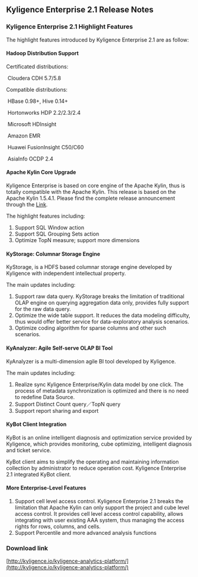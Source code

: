 ## Kyligence Enterprise 2.1 Release Notes

### Kyligence Enterprise 2.1 Highlight Features

The highlight features introduced by Kyligence Enterprise 2.1 are as follow:

#### Hadoop Distribution Support

Certificated distributions:

​	Cloudera CDH 5.7/5.8

Compatible distributions:

​	HBase 0.98+, Hive 0.14+

​	Hortonworks HDP 2.2/2.3/2.4

​	Microsoft HDInsight

​	Amazon EMR

​	Huawei FusionInsight C50/C60

​	AsiaInfo OCDP 2.4

#### Apache Kylin Core Upgrade

Kyligence Enterprise is based on core engine of the Apache Kylin, thus is totally compatible with the Apache Kylin. This release is based on the Apache Kylin 1.5.4.1. Please find the complete release announcement through the [Link](http://kylin.apache.org/docs15/release_notes.html).

The highlight features including:

1. Support SQL Window action
2. Support SQL Grouping Sets action
3. Optimize TopN measure; support more dimensions

#### KyStorage: Columnar Storage Engine

KyStorage, is a HDFS based columnar storage engine developed by Kyligence with independent intellectual property. 

The main updates including:

1. Support raw data query. KyStorage breaks the limitation of traditional OLAP engine on querying aggregation data only, provides fully support for the raw data query.
2. Optimize the wide table support. It reduces the data modeling difficulty, thus would offer better service for data-exploratory analysis scenarios.
3. Optimize coding algorithm for sparse columns and other such scenarios.  

#### KyAnalyzer: Agile Self-serve OLAP BI Tool

KyAnalyzer is a multi-dimension agile BI tool developed by Kyligence.

The main updates including:

1. Realize sync Kyligence Enterprise/Kylin data model by one click. The process of metadata synchronization is optimized and there is no need to redefine Data Source.
2. Support Distinct Count query／TopN query
3. Support report sharing and export

#### KyBot Client Integration

KyBot is an online intelligent diagnosis and optimization service provided by Kyligence, which provides monitoring, cube optimizing, intelligent diagnosis and ticket service. 

KyBot client aims to simplify the operating and maintaining information collection by administrator to reduce operation cost. Kyligence Enterprise 2.1 integrated KyBot client.

#### More Enterprise-Level Features

1. Support cell level access control. Kyligence Enterprise 2.1 breaks the limitation that Apache Kylin can only support the project and cube level access control. It provides cell level access control capability, allows integrating with user existing AAA system, thus managing the access rights for rows, columns, and cells.
2. Support Percentile and more advanced analysis functions

### Download link

[http://kyligence.io/kyligence-analytics-platform/](http://kyligence.io/kyligence-analytics-platform/)


